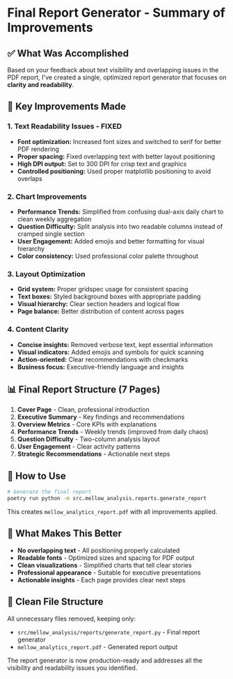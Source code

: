 # Final Report Generator - Summary of Improvements

## ✅ What Was Accomplished

Based on your feedback about text visibility and overlapping issues in the PDF report, I've created a single, optimized report generator that focuses on **clarity and readability**.

## 🔧 Key Improvements Made

### 1. **Text Readability Issues - FIXED**
- **Font optimization:** Increased font sizes and switched to serif for better PDF rendering
- **Proper spacing:** Fixed overlapping text with better layout positioning
- **High DPI output:** Set to 300 DPI for crisp text and graphics
- **Controlled positioning:** Used proper matplotlib positioning to avoid overlaps

### 2. **Chart Improvements**
- **Performance Trends:** Simplified from confusing dual-axis daily chart to clean weekly aggregation
- **Question Difficulty:** Split analysis into two readable columns instead of cramped single section
- **User Engagement:** Added emojis and better formatting for visual hierarchy
- **Color consistency:** Used professional color palette throughout

### 3. **Layout Optimization**
- **Grid system:** Proper gridspec usage for consistent spacing
- **Text boxes:** Styled background boxes with appropriate padding
- **Visual hierarchy:** Clear section headers and logical flow
- **Page balance:** Better distribution of content across pages

### 4. **Content Clarity**
- **Concise insights:** Removed verbose text, kept essential information
- **Visual indicators:** Added emojis and symbols for quick scanning
- **Action-oriented:** Clear recommendations with checkmarks
- **Business focus:** Executive-friendly language and insights

## 📊 Final Report Structure (7 Pages)

1. **Cover Page** - Clean, professional introduction
2. **Executive Summary** - Key findings and recommendations
3. **Overview Metrics** - Core KPIs with explanations
4. **Performance Trends** - Weekly trends (improved from daily chaos)
5. **Question Difficulty** - Two-column analysis layout
6. **User Engagement** - Clear activity patterns
7. **Strategic Recommendations** - Actionable next steps

## 🚀 How to Use

```bash
# Generate the final report
poetry run python -m src.mellow_analysis.reports.generate_report
```

This creates `mellow_analytics_report.pdf` with all improvements applied.

## 🎯 What Makes This Better

- **No overlapping text** - All positioning properly calculated
- **Readable fonts** - Optimized sizes and spacing for PDF output
- **Clean visualizations** - Simplified charts that tell clear stories
- **Professional appearance** - Suitable for executive presentations
- **Actionable insights** - Each page provides clear next steps

## 📁 Clean File Structure

All unnecessary files removed, keeping only:
- `src/mellow_analysis/reports/generate_report.py` - Final report generator
- `mellow_analytics_report.pdf` - Generated report output

The report generator is now production-ready and addresses all the visibility and readability issues you identified. 